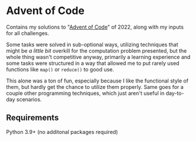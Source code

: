 # Advent of Code

Contains my solutions to "[Advent of Code](https://adventofcode.com/2022)" of 2022,
along with my inputs for all challenges.

Some tasks were solved in sub-optional ways, utilizing techniques that might be _a little bit_
overkill for the computation problem presented, but the whole thing wasn't competitive anyway,
primarily a learning experience and some tasks were structured in a way that allowed me
to put rarely used functions like `map()` or `reduce()` to good use.

This alone was a ton of fun, especially because I like the functional style of them,
but hardly get the chance to utilize them properly. Same goes for a couple other programming
techniques, which just aren't useful in day-to-day scenarios.

## Requirements

Python 3.9+ (no additonal packages required)
